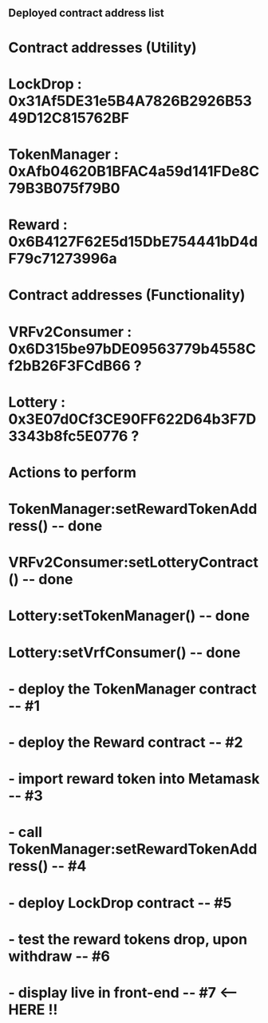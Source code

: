 ##      Deployed contract address list 

#       Contract addresses (Utility)
#
# LockDrop      : 0x31Af5DE31e5B4A7826B2926B5349D12C815762BF
# TokenManager  : 0xAfb04620B1BFAC4a59d141FDe8C79B3B075f79B0       
# Reward        : 0x6B4127F62E5d15DbE754441bD4dF79c71273996a
# 

#       Contract addresses (Functionality)
#
# VRFv2Consumer : 0x6D315be97bDE09563779b4558Cf2bB26F3FCdB66 ?   
# Lottery       : 0x3E07d0Cf3CE90FF622D64b3F7D3343b8fc5E0776 ?   
#

#       Actions to perform
# 
# TokenManager:setRewardTokenAddress()   -- done
# VRFv2Consumer:setLotteryContract()     -- done
# Lottery:setTokenManager()              -- done     
# Lottery:setVrfConsumer()               -- done
#  
#
#   - deploy the TokenManager contract                   -- #1
#   - deploy the Reward contract                         -- #2
#   - import reward token into Metamask                  -- #3
#   - call TokenManager:setRewardTokenAddress()          -- #4 
#   - deploy LockDrop contract                           -- #5 
#   - test the reward tokens drop, upon withdraw         -- #6    
#   - display live in front-end                          -- #7  <-- HERE !!
#

